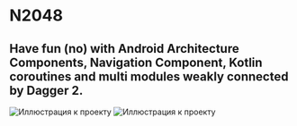 # **N2048**
## Have fun (no) with Android Architecture Components, Navigation Component, Kotlin coroutines and multi modules weakly connected by Dagger 2.

![Иллюстрация к проекту](https://drive.google.com/uc?export=download&id=1l68Jwp4fIJU5qyeFbZyfmWclNQpuTx7h) 
![Иллюстрация к проекту](https://drive.google.com/uc?export=download&id=1SiNq08S5LA5v2g07EfkZsrF9K8639C6T)
